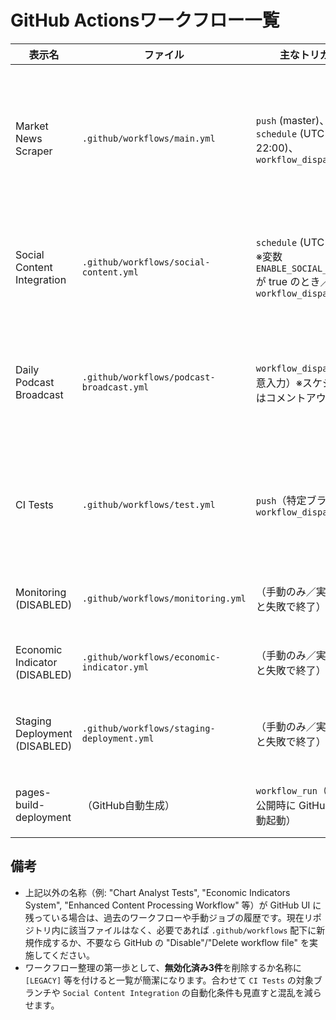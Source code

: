 # GitHub Actionsワークフロー一覧

| 表示名 | ファイル | 主なトリガー | 役割 | 現状 | 補足 |
| --- | --- | --- | --- | --- | --- |
| Market News Scraper | `.github/workflows/main.yml` | `push` (master)、`schedule` (UTC 22:00)、`workflow_dispatch` | ニュース収集・DB更新・HTML/PDF 等の生成と GitHub Pages への公開を行うメインパイプライン | **稼働中** | 実行後に `market_news.db` をアーティファクトとして保存。オプションでポッドキャスト生成やGoogle連携も実施。 |
| Social Content Integration | `.github/workflows/social-content.yml` | `schedule` (UTC 22:40) ※変数 `ENABLE_SOCIAL_AUTORUN` が true のとき／`workflow_dispatch` | 最新DBからSNS画像・note記事を生成し、成果物をアーティファクト化 | **条件付き稼働** | 既定では自動停止。手動または `ENABLE_SOCIAL_AUTORUN` 有効化で動作。 |
| Daily Podcast Broadcast | `.github/workflows/podcast-broadcast.yml` | `workflow_dispatch`（任意入力）※スケジュールはコメントアウト | ニュースDBまたはGoogle Docを元にポッドキャスト台本/音源を生成・配信 | **手動専用** | データソースに最新DBアーティファクトを優先使用。音声生成のため FFmpeg / TTS 認証をチェック。 |
| CI Tests | `.github/workflows/test.yml` | `push`（特定ブランチ）、`workflow_dispatch` | 単体テストと RAG スモークテストを走らせ、ログをアーティファクトに保存 | **稼働中** | 現状は `feature/social-workflow-disable-podcast-20250915` ブランチ向け。必要に応じて対象ブランチを調整。 |
| Monitoring (DISABLED) | `.github/workflows/monitoring.yml` | （手動のみ／実行すると失敗で終了） | 旧監視ワークフローのプレースホルダー | **無効化済み** | 機能はメインワークフローへ統合済み。ファイルは GitHub キャッシュ対策のため残存。 |
| Economic Indicator (DISABLED) | `.github/workflows/economic-indicator.yml` | （手動のみ／実行すると失敗で終了） | 旧経済指標ワークフローのプレースホルダー | **無効化済み** | 処理は `main.yml` に統合済み。 |
| Staging Deployment (DISABLED) | `.github/workflows/staging-deployment.yml` | （手動のみ／実行すると失敗で終了） | 旧ステージングデプロイフローのプレースホルダー | **無効化済み** | デプロイはメインワークフロー側で対応。 |
| pages-build-deployment | （GitHub自動生成） | `workflow_run`（Pages公開時に GitHub が自動起動） | GitHub Pages への公開処理 | **GitHub管理** | リポジトリには設定ファイルなし。`main.yml` が `public/` 配下を出力すると自動的に発火。 |

## 備考
- 上記以外の名称（例: "Chart Analyst Tests", "Economic Indicators System", "Enhanced Content Processing Workflow" 等）が GitHub UI に残っている場合は、過去のワークフローや手動ジョブの履歴です。現在リポジトリ内に該当ファイルはなく、必要であれば `.github/workflows` 配下に新規作成するか、不要なら GitHub の "Disable"/"Delete workflow file" を実施してください。
- ワークフロー整理の第一歩として、**無効化済み3件**を削除するか名称に `[LEGACY]` 等を付けると一覧が簡潔になります。合わせて `CI Tests` の対象ブランチや `Social Content Integration` の自動化条件も見直すと混乱を減らせます。
